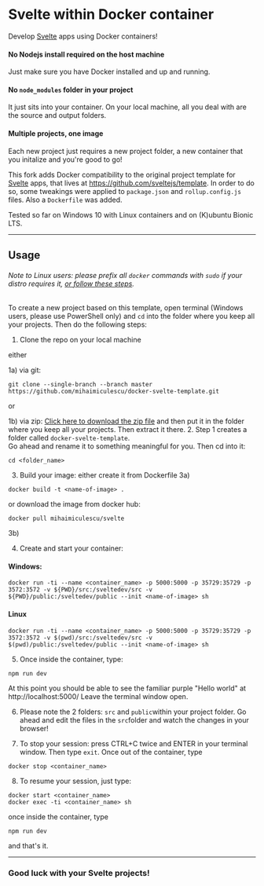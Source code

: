 # Svelte within Docker container
Develop [Svelte](https://svelte.dev) apps using Docker containers!

#### No Nodejs install required on the host machine
Just make sure you have Docker installed and up and running.
#### No `node_modules` folder in your project
It just sits into your container. On your local machine, all you deal with are the source and output folders.
#### Multiple projects, one image
Each new project just requires a new project folder, a new container that you initalize and you're good to go!

This fork adds Docker compatibility to the original project template for [Svelte](https://svelte.dev) apps, that lives at https://github.com/sveltejs/template.
In order to do so, some tweakings were applied to `package.json` and `rollup.config.js` files. Also a `Dockerfile` was added.

Tested so far on Windows 10 with Linux containers and on (K)ubuntu Bionic LTS.

---
## Usage
###### Note to Linux users: please prefix all `docker` commands with `sudo` if your distro requires it, [or follow these steps](https://docs.docker.com/install/linux/linux-postinstall/).

To create a new project based on this template, open terminal (Windows users, please use PowerShell only) and `cd` into the folder where you keep all your projects. Then do the following steps:
1. Clone the repo on your local machine

  either
  
  1a) via git: 
``` 
git clone --single-branch --branch master https://github.com/mihaimiculescu/docker-svelte-template.git 
```
  
  or
  
  1b) via zip:
[Click here to download the zip file](https://github.com/mihaimiculescu/docker-svelte-template/archive/master.zip)
and then put it in the folder where you keep all your projects. Then extract it there.
2. Step 1 creates a folder called `docker-svelte-template`.  
Go ahead and rename it to something meaningful for you. Then cd into it:
```
cd <folder_name>
```
3. Build your image:
either create it from Dockerfile
3a)
```
docker build -t <name-of-image> .
```
or download the image from docker hub:
```
docker pull mihaimiculescu/svelte
```

3b)

4. Create and start your container:
#### Windows:
```
docker run -ti --name <container_name> -p 5000:5000 -p 35729:35729 -p 3572:3572 -v ${PWD}/src:/sveltedev/src -v ${PWD}/public:/sveltedev/public --init <name-of-image> sh
```
#### Linux
```
docker run -ti --name <container_name> -p 5000:5000 -p 35729:35729 -p 3572:3572 -v $(pwd)/src:/sveltedev/src -v $(pwd)/public:/sveltedev/public --init <name-of-image> sh
```
5. Once inside the container, type:
```
npm run dev
```
At this point you should be able to see the familiar purple "Hello world" at http://localhost:5000/
Leave the terminal window open.

6. Please note the 2 folders: `src` and `public`within your project folder. 
Go ahead and edit the files in the `src`folder and watch the changes in your browser!

7. To stop your session: press CTRL+C twice and ENTER in your terminal window. Then type `exit`. 
Once out of the container, type
```
docker stop <container_name>
```

8. To resume your session, just type:
```
docker start <container_name>
docker exec -ti <container_name> sh
```
once inside the container, type
```
npm run dev
``` 
and that's it.

---
### Good luck with your Svelte projects!
